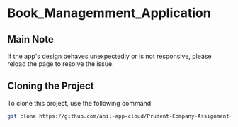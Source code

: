 # Book_Managemment_Application

## Main Note
If the app's design behaves unexpectedly or is not responsive, please reload the page to resolve the issue.

## Cloning the Project
To clone this project, use the following command:

```bash
git clone https://github.com/anil-app-cloud/Prudent-Company-Assignment-Battula-anil.git
```
